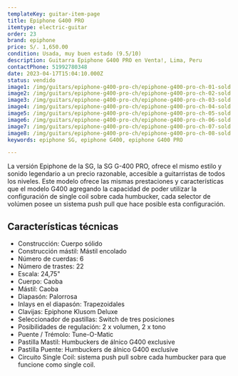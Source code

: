 ```yaml
---
templateKey: guitar-item-page
title: Epiphone G400 PRO
itemtype: electric-guitar
order: 23
brand: epiphone
price: S/. 1,650.00
condition: Usada, muy buen estado (9.5/10)
description: Guitarra Epiphone G400 PRO en Venta!, Lima, Peru
contactPhone: 51992780348
date: 2023-04-17T15:04:10.000Z
status: vendido
image1: /img/guitars/epiphone-g400-pro-ch/epiphone-g400-pro-ch-01-sold.jpg
image2: /img/guitars/epiphone-g400-pro-ch/epiphone-g400-pro-ch-02-sold.jpg
image3: /img/guitars/epiphone-g400-pro-ch/epiphone-g400-pro-ch-03-sold.jpg
image4: /img/guitars/epiphone-g400-pro-ch/epiphone-g400-pro-ch-04-sold.jpg
image5: /img/guitars/epiphone-g400-pro-ch/epiphone-g400-pro-ch-05-sold.jpg
image6: /img/guitars/epiphone-g400-pro-ch/epiphone-g400-pro-ch-06-sold.jpg
image7: /img/guitars/epiphone-g400-pro-ch/epiphone-g400-pro-ch-07-sold.jpg
image8: /img/guitars/epiphone-g400-pro-ch/epiphone-g400-pro-ch-08-sold.jpg
keywords: epiphone SG, epiphone G400, epiphone G400 PRO

---
```

La versión Epiphone de la SG, la SG G-400 PRO, ofrece el mismo estilo y sonido legendario a un precio razonable, accesible a guitarristas de todos los niveles.
Este modelo ofrece las mismas prestaciones y características que el modelo G400 agregando la capacidad de poder utilizar la configuración de single coil sobre cada humbucker, cada selector de volúmen posee un sistema push pull que hace posible esta configuración.

## Características técnicas

* Construcción: Cuerpo sólido
* Construcción mástil: Mástil encolado
* Número de cuerdas: 6
* Número de trastes: 22
* Escala: 24,75"
* Cuerpo: Caoba
* Mástil: Caoba
* Diapasón: Palorrosa
* Inlays en el diapasón: Trapezoidales
* Clavijas: Epiphone Klusom Deluxe
* Seleccionador de pastillas: Switch de tres posiciones
* Posibilidades de regulación: 2 x volumen, 2 x tono
* Puente / Trémolo: Tune-O-Matic
* Pastilla Mastil: Humbuckers de álnico G400 exclusive
* Pastilla Puente: Humbuckers de álnico G400 exclusive
* Circuito Single Coil: sistema push pull sobre cada humbucker para que funcione como single coil.